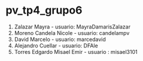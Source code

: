 # pv_tp4_grupo6

1. Zalazar Mayra - usuario: MayraDamarisZalazar
2. Moreno Candela Nicole - usuario: candelampv
3. David Marcelo - usuario: marcedavid
4. Alejandro Cuellar - usuario: DFAle
5. Torres Edgardo Misael Emir - usuario : misael3101